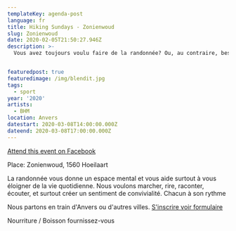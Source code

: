 ```yaml
---
templateKey: agenda-post
language: fr
title: Hiking Sundays - Zonienwoud
slug: Zonienwoud
date: 2020-02-05T21:50:27.946Z
description: >-
  Vous avez toujours voulu faire de la randonnée? Ou, au contraire, besoin de découvrir quelque chose de nouveau qui aide à maintenir la paix mentale et le bien-être? Venez faire de la randonnée avec nous.


featuredpost: true
featuredimage: /img/blendit.jpg
tags:
  - sport
year: '2020'
artists:
  - BHM
location: Anvers
datestart: 2020-03-08T14:00:00.000Z
dateend: 2020-03-08T17:00:00.000Z
---
```

[Attend this event on Facebook](https://www.facebook.com/events/199949217743582/)
<br/>

Place: Zonienwoud, 1560 Hoeilaart

La randonnée vous donne un espace mental et vous aide surtout à vous éloigner de la vie quotidienne. Nous voulons
marcher, rire, raconter, écouter, et surtout créer un sentiment de convivialité. Chacun à son rythme

Nous partons en train d'Anvers ou d'autres villes. [S'inscrire voir formulaire](https://docs.google.com/forms/d/1x2h4MzlIAiOO9TUI_txTfGVkU6mAX8z_wH1wAw8-1uM/viewform?fbclid=IwAR0Chpxfu6HN7keeI1OJ379AVow8Iamm2jPzKpdopz4A-Bs9UFITj6dVmfI&edit_requested=true)

Nourriture / Boisson fournissez-vous
